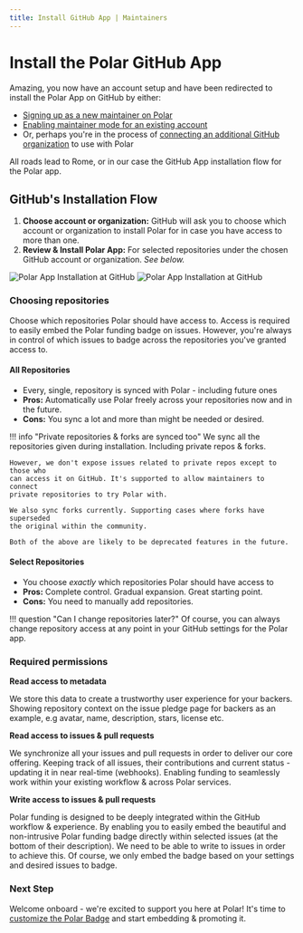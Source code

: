 ```yaml
---
title: Install GitHub App | Maintainers
---
```


# Install the Polar GitHub App

Amazing, you now have an account setup and have been redirected to install the
Polar App on GitHub by either:

- [Signing up as a new maintainer on Polar](/maintainers/issue-funding/getting-started/setup-account/#creating-a-new-account)
- [Enabling maintainer mode for an existing account](/maintainers/issue-funding/getting-started/setup-account/#enable-personal-maintainer-account)
- Or, perhaps you're in the process of [connecting an additional GitHub
  organization](/maintainers/issue-funding/getting-started/setup-account/#connect-github-organization) to use with Polar

All roads lead to Rome, or in our case the GitHub App installation flow for the
Polar app.

## GitHub's Installation Flow

1. **Choose account or organization:** GitHub will ask you to choose which
   account or organization to install Polar for in case you have access to more
   than one.
2. **Review & Install Polar App:** For selected repositories under the chosen
   GitHub account or organization. *See below.*

![Polar App Installation at GitHub](../../../../assets/maintainers/issue-funding/gh-app-install-light.jpg#only-light)
![Polar App Installation at GitHub](../../../../assets/maintainers/issue-funding/gh-app-install-dark.jpg#only-dark)

### Choosing repositories

Choose which repositories Polar should have access to. Access is required to
easily embed the Polar funding badge on issues. However, you're always in
control of which issues to badge across the repositories you've granted access
to.

#### All Repositories

- Every, single, repository is synced with Polar - including future ones
- **Pros:** Automatically use Polar freely across your repositories now and in
  the future.
- **Cons:** You sync a lot and more than might be needed or desired.

!!! info "Private repositories & forks are synced too"
    We sync all the repositories given during installation. Including private
    repos & forks.

    However, we don't expose issues related to private repos except to those who
    can access it on GitHub. It's supported to allow maintainers to connect
    private repositories to try Polar with.

    We also sync forks currently. Supporting cases where forks have superseded
    the original within the community.

    Both of the above are likely to be deprecated features in the future.

#### Select Repositories

- You choose *exactly* which repositories Polar should have access to
- **Pros:** Complete control. Gradual expansion. Great starting point.
- **Cons:** You need to manually add repositories.

!!! question "Can I change repositories later?"
    Of course, you can always change repository access at any point in your GitHub
    settings for the Polar app.


### Required permissions

**Read access to metadata**

We store this data to create a trustworthy user experience for your backers.
Showing repository context on the issue pledge page for backers as an example,
e.g avatar, name, description, stars, license etc.

**Read access to issues & pull requests**

We synchronize all your issues and pull requests in order to deliver our core
offering. Keeping track of all issues, their contributions and current status -
updating it in near real-time (webhooks). Enabling funding to seamlessly work
within your existing workflow & across Polar services.

**Write access to issues & pull requests**

Polar funding is designed to be deeply integrated within the GitHub workflow &
experience. By enabling you to easily embed the beautiful and non-intrusive
Polar funding badge directly within selected issues (at the bottom of their
description). We need to be able to write to issues in order to achieve this. Of
course, we only embed the badge based on your settings and desired issues to
badge.


### Next Step

Welcome onboard - we're excited to support you here at Polar! It's time to [customize the Polar
Badge](/maintainers/issue-funding/getting-started/badge-settings) and start
embedding & promoting it.
